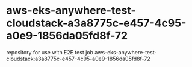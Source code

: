 # aws-eks-anywhere-test-cloudstack-a3a8775c-e457-4c95-a0e9-1856da05fd8f-72
repository for use with E2E test job aws-eks-anywhere-test-cloudstack:a3a8775c-e457-4c95-a0e9-1856da05fd8f-72
